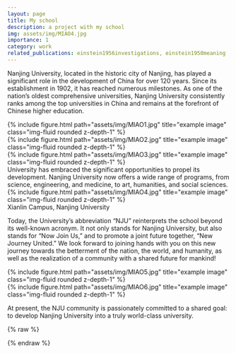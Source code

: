 ```yaml
---
layout: page
title: My school
description: a project with my school
img: assets/img/MIAO4.jpg
importance: 1
category: work
related_publications: einstein1956investigations, einstein1950meaning
---
```


Nanjing University, located in the historic city of Nanjing, has played a significant role in the development of China for over 120 years. Since its establishment in 1902, it has reached numerous milestones. As one of the nation’s oldest comprehensive universities, Nanjing University consistently ranks among the top universities in China and remains at the forefront of Chinese higher education.

<div class="row">
    <div class="col-sm mt-3 mt-md-0">
        {% include figure.html path="assets/img/MIAO1.jpg" title="example image" class="img-fluid rounded z-depth-1" %}
    </div>
    <div class="col-sm mt-3 mt-md-0">
        {% include figure.html path="assets/img/MIAO2.jpg" title="example image" class="img-fluid rounded z-depth-1" %}
    </div>
    <div class="col-sm mt-3 mt-md-0">
        {% include figure.html path="assets/img/MIAO3.jpg" title="example image" class="img-fluid rounded z-depth-1" %}
    </div>
</div>
<div class="caption">
    University has embraced the significant opportunities to propel its development. Nanjing University now offers a wide range of programs, from science, engineering, and medicine, to art, humanities, and social sciences.
</div>
<div class="row">
    <div class="col-sm mt-3 mt-md-0">
        {% include figure.html path="assets/img/MIAO4.jpg" title="example image" class="img-fluid rounded z-depth-1" %}
    </div>
</div>
<div class="caption">
    Xianlin Campus, Nanjing University
</div>

Today, the University’s abbreviation “NJU” reinterprets the school beyond its well-known acronym. It not only stands for Nanjing University, but also stands for “Now Join Us,” and to promote a joint future together, “New Journey United.” We look forward to joining hands with you on this new journey towards the betterment of the nation, the world, and humanity, as well as the realization of a community with a shared future for mankind!


<div class="row justify-content-sm-center">
    <div class="col-sm-8 mt-3 mt-md-0">
        {% include figure.html path="assets/img/MIAO5.jpg" title="example image" class="img-fluid rounded z-depth-1" %}
    </div>
    <div class="col-sm-4 mt-3 mt-md-0">
        {% include figure.html path="assets/img/MIAO6.jpg" title="example image" class="img-fluid rounded z-depth-1" %}
    </div>
</div>
<div class="caption">

</div>

At present, the NJU community is passionately committed to a shared goal: to develop Nanjing University into a truly world-class university.

{% raw %}

{% endraw %}

